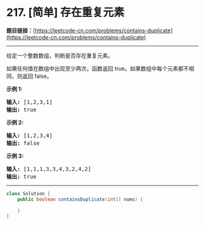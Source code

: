 # 217. [简单] 存在重复元素

**题目链接：**[https://leetcode-cn.com/problems/contains-duplicate](https://leetcode-cn.com/problems/contains-duplicate)

---

<div class="content__1Y2H">
 <div class="notranslate">
  <p>给定一个整数数组，判断是否存在重复元素。</p> 
  <p>如果任何值在数组中出现至少两次，函数返回 true。如果数组中每个元素都不相同，则返回 false。</p> 
  <p><strong>示例 1:</strong></p> 
  <pre class="language-text"><strong>输入:</strong> [1,2,3,1]
<strong>输出:</strong> true</pre> 
  <p><strong>示例 2:</strong></p> 
  <pre class="language-text"><strong>输入: </strong>[1,2,3,4]
<strong>输出:</strong> false</pre> 
  <p><strong>示例&nbsp;3:</strong></p> 
  <pre class="language-text"><strong>输入: </strong>[1,1,1,3,3,4,3,2,4,2]
<strong>输出:</strong> true</pre> 
 </div>
</div>

---

```java
class Solution {
    public boolean containsDuplicate(int[] nums) {
        
    }
}
```